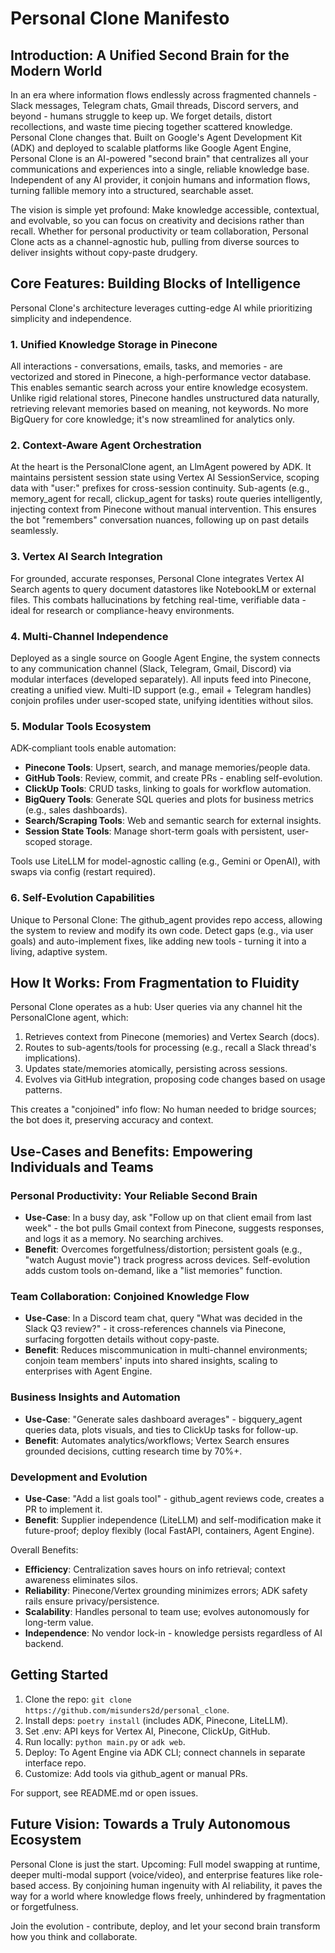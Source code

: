 # Personal Clone Manifesto

## Introduction: A Unified Second Brain for the Modern World

In an era where information flows endlessly across fragmented channels - Slack messages, Telegram chats, Gmail threads, Discord servers, and beyond - humans struggle to keep up. We forget details, distort recollections, and waste time piecing together scattered knowledge. Personal Clone changes that. Built on Google's Agent Development Kit (ADK) and deployed to scalable platforms like Google Agent Engine, Personal Clone is an AI-powered \"second brain\" that centralizes all your communications and experiences into a single, reliable knowledge base. Independent of any AI provider, it conjoin humans and information flows, turning fallible memory into a structured, searchable asset.

The vision is simple yet profound: Make knowledge accessible, contextual, and evolvable, so you can focus on creativity and decisions rather than recall. Whether for personal productivity or team collaboration, Personal Clone acts as a channel-agnostic hub, pulling from diverse sources to deliver insights without copy-paste drudgery.

## Core Features: Building Blocks of Intelligence

Personal Clone's architecture leverages cutting-edge AI while prioritizing simplicity and independence.

### 1. Unified Knowledge Storage in Pinecone
All interactions - conversations, emails, tasks, and memories - are vectorized and stored in Pinecone, a high-performance vector database. This enables semantic search across your entire knowledge ecosystem. Unlike rigid relational stores, Pinecone handles unstructured data naturally, retrieving relevant memories based on meaning, not keywords. No more BigQuery for core knowledge; it's now streamlined for analytics only.

### 2. Context-Aware Agent Orchestration
At the heart is the PersonalClone agent, an LlmAgent powered by ADK. It maintains persistent session state using Vertex AI SessionService, scoping data with \"user:\" prefixes for cross-session continuity. Sub-agents (e.g., memory_agent for recall, clickup_agent for tasks) route queries intelligently, injecting context from Pinecone without manual intervention. This ensures the bot \"remembers\" conversation nuances, following up on past details seamlessly.

### 3. Vertex AI Search Integration
For grounded, accurate responses, Personal Clone integrates Vertex AI Search agents to query document datastores like NotebookLM or external files. This combats hallucinations by fetching real-time, verifiable data - ideal for research or compliance-heavy environments.

### 4. Multi-Channel Independence
Deployed as a single source on Google Agent Engine, the system connects to any communication channel (Slack, Telegram, Gmail, Discord) via modular interfaces (developed separately). All inputs feed into Pinecone, creating a unified view. Multi-ID support (e.g., email + Telegram handles) conjoin profiles under user-scoped state, unifying identities without silos.

### 5. Modular Tools Ecosystem
ADK-compliant tools enable automation:
- **Pinecone Tools**: Upsert, search, and manage memories/people data.
- **GitHub Tools**: Review, commit, and create PRs - enabling self-evolution.
- **ClickUp Tools**: CRUD tasks, linking to goals for workflow automation.
- **BigQuery Tools**: Generate SQL queries and plots for business metrics (e.g., sales dashboards).
- **Search/Scraping Tools**: Web and semantic search for external insights.
- **Session State Tools**: Manage short-term goals with persistent, user-scoped storage.

Tools use LiteLLM for model-agnostic calling (e.g., Gemini or OpenAI), with swaps via config (restart required).

### 6. Self-Evolution Capabilities
Unique to Personal Clone: The github_agent provides repo access, allowing the system to review and modify its own code. Detect gaps (e.g., via user goals) and auto-implement fixes, like adding new tools - turning it into a living, adaptive system.

## How It Works: From Fragmentation to Fluidity

Personal Clone operates as a hub: User queries via any channel hit the PersonalClone agent, which:
1. Retrieves context from Pinecone (memories) and Vertex Search (docs).
2. Routes to sub-agents/tools for processing (e.g., recall a Slack thread's implications).
3. Updates state/memories atomically, persisting across sessions.
4. Evolves via GitHub integration, proposing code changes based on usage patterns.

This creates a \"conjoined\" info flow: No human needed to bridge sources; the bot does it, preserving accuracy and context.

## Use-Cases and Benefits: Empowering Individuals and Teams

### Personal Productivity: Your Reliable Second Brain
- **Use-Case**: In a busy day, ask \"Follow up on that client email from last week\" - the bot pulls Gmail context from Pinecone, suggests responses, and logs it as a memory. No searching archives.
- **Benefit**: Overcomes forgetfulness/distortion; persistent goals (e.g., \"watch August movie\") track progress across devices. Self-evolution adds custom tools on-demand, like a \"list memories\" function.

### Team Collaboration: Conjoined Knowledge Flow
- **Use-Case**: In a Discord team chat, query \"What was decided in the Slack Q3 review?\" - it cross-references channels via Pinecone, surfacing forgotten details without copy-paste.
- **Benefit**: Reduces miscommunication in multi-channel environments; conjoin team members' inputs into shared insights, scaling to enterprises with Agent Engine.

### Business Insights and Automation
- **Use-Case**: \"Generate sales dashboard averages\" - bigquery_agent queries data, plots visuals, and ties to ClickUp tasks for follow-up.
- **Benefit**: Automates analytics/workflows; Vertex Search ensures grounded decisions, cutting research time by 70%+.

### Development and Evolution
- **Use-Case**: \"Add a list goals tool\" - github_agent reviews code, creates a PR to implement it.
- **Benefit**: Supplier independence (LiteLLM) and self-modification make it future-proof; deploy flexibly (local FastAPI, containers, Agent Engine).

Overall Benefits:
- **Efficiency**: Centralization saves hours on info retrieval; context awareness eliminates silos.
- **Reliability**: Pinecone/Vertex grounding minimizes errors; ADK safety rails ensure privacy/persistence.
- **Scalability**: Handles personal to team use; evolves autonomously for long-term value.
- **Independence**: No vendor lock-in - knowledge persists regardless of AI backend.

## Getting Started
1. Clone the repo: `git clone https://github.com/misunders2d/personal_clone`.
2. Install deps: `poetry install` (includes ADK, Pinecone, LiteLLM).
3. Set .env: API keys for Vertex AI, Pinecone, ClickUp, GitHub.
4. Run locally: `python main.py` or `adk web`.
5. Deploy: To Agent Engine via ADK CLI; connect channels in separate interface repo.
6. Customize: Add tools via github_agent or manual PRs.

For support, see README.md or open issues.

## Future Vision: Towards a Truly Autonomous Ecosystem
Personal Clone is just the start. Upcoming: Full model swapping at runtime, deeper multi-modal support (voice/video), and enterprise features like role-based access. By conjoining human ingenuity with AI reliability, it paves the way for a world where knowledge flows freely, unhindered by fragmentation or forgetfulness.

Join the evolution - contribute, deploy, and let your second brain transform how you think and collaborate.